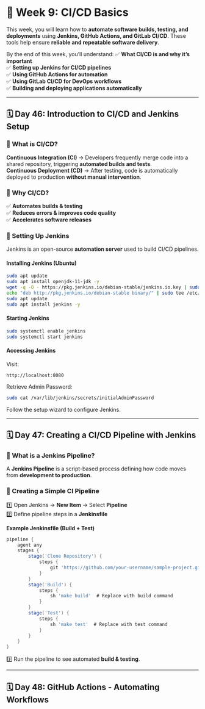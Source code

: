 # **📌 Week 9: CI/CD Basics**  
This week, you will learn how to **automate software builds, testing, and deployments** using **Jenkins, GitHub Actions, and GitLab CI/CD**. These tools help ensure **reliable and repeatable software delivery**.

By the end of this week, you’ll understand:
✅ **What CI/CD is and why it’s important**  
✅ **Setting up Jenkins for CI/CD pipelines**  
✅ **Using GitHub Actions for automation**  
✅ **Using GitLab CI/CD for DevOps workflows**  
✅ **Building and deploying applications automatically**  

---

## **🗓️ Day 46: Introduction to CI/CD and Jenkins Setup**  

### **🔹 What is CI/CD?**
**Continuous Integration (CI)** → Developers frequently merge code into a shared repository, triggering **automated builds and tests**.  
**Continuous Deployment (CD)** → After testing, code is automatically deployed to production **without manual intervention**.  

### **🔹 Why CI/CD?**
✅ **Automates builds & testing**  
✅ **Reduces errors & improves code quality**  
✅ **Accelerates software releases**  

### **🔹 Setting Up Jenkins**
Jenkins is an open-source **automation server** used to build CI/CD pipelines.

#### **Installing Jenkins (Ubuntu)**
```bash
sudo apt update
sudo apt install openjdk-11-jdk -y
wget -q -O - https://pkg.jenkins.io/debian-stable/jenkins.io.key | sudo apt-key add -
echo "deb http://pkg.jenkins.io/debian-stable binary/" | sudo tee /etc/apt/sources.list.d/jenkins.list
sudo apt update
sudo apt install jenkins -y
```
#### **Starting Jenkins**
```bash
sudo systemctl enable jenkins
sudo systemctl start jenkins
```
#### **Accessing Jenkins**
Visit:
```
http://localhost:8080
```
Retrieve Admin Password:
```bash
sudo cat /var/lib/jenkins/secrets/initialAdminPassword
```
Follow the setup wizard to configure Jenkins.

---

## **🗓️ Day 47: Creating a CI/CD Pipeline with Jenkins**  

### **🔹 What is a Jenkins Pipeline?**
A **Jenkins Pipeline** is a script-based process defining how code moves from **development to production**.

### **🔹 Creating a Simple CI Pipeline**
1️⃣ Open Jenkins → **New Item** → Select **Pipeline**  
2️⃣ Define pipeline steps in a **Jenkinsfile**  

**Example Jenkinsfile (Build + Test)**  
```groovy
pipeline {
    agent any
    stages {
        stage('Clone Repository') {
            steps {
                git 'https://github.com/your-username/sample-project.git'
            }
        }
        stage('Build') {
            steps {
                sh 'make build'  # Replace with build command
            }
        }
        stage('Test') {
            steps {
                sh 'make test'  # Replace with test command
            }
        }
    }
}
```
3️⃣ Run the pipeline to see automated **build & testing**.

---

## **🗓️ Day 48: GitHub Actions - Automating Workflows**  

